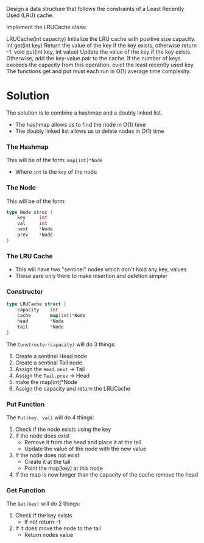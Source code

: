 Design a data structure that follows the constraints of a Least Recently Used (LRU) cache.

Implement the LRUCache class:

LRUCache(int capacity) Initialize the LRU cache with positive size capacity.
int get(int key) Return the value of the key if the key exists, otherwise return -1.
void put(int key, int value) Update the value of the key if the key exists. Otherwise, add the key-value pair to the cache. If the number of keys exceeds the capacity from this operation, evict the least recently used key.
The functions get and put must each run in O(1) average time complexity.

# Solution

The solution is to combine a hashmap and a doubly linked list.
- The hashmap allows us to find the node in O(1) time
- The doubly linked list allows us to delete nodes in O(1) time

### The Hashmap
This will be of the form: `map[int]*Node`
- Where `int` is the `key` of the node

### The Node
This will be of the form:
```Go
type Node struc {
    key     int
    val     int
    next    *Node
    prev    *Node
}
```

### The LRU Cache
- This will have two "sentinel" nodes which don't hold any key, values
- These aare only there to make insertion and deletion simpler

### Constructor
```Go
type LRUCache struct {
    capacity    int
    cache       map[int]*Node
    head        *Node
    tail        *Node
}
```
The `Constructor(capacity)` will do 3 things:
1. Create a sentinel Head node
2. Create a sentinal Tail node
3. Assign the `Head.next` -> Tail
4. Assign the `Tail.prev` -> Head
5. make the map[int]*Node
6. Assign the capacity and return the LRUCache

### Put Function
The `Put(key, val)` will do 4 things:
1. Check if the node exists using the key
2. If the node does exist
    - Remove it from the head and place it at the tail
    - Update the value of the node with the new value
3. If the node does not exist
    - Create it at the tail
    - Point the map[key] at this node
4. If the map is now longer than the capacity of the cache remove the head

### Get Function
The `Get(key)` will do 2 things:
1. Check if the key exists
    - If not return -1
2. If it does move the node to the tail
    - Return nodes value
